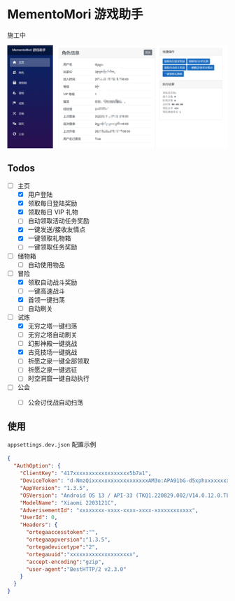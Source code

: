﻿# MementoMori 游戏助手

施工中

![](images/intro1.png)

## Todos

- [ ] 主页
  - [x] 用户登陆
  - [x] 领取每日登陆奖励
  - [x] 领取每日 VIP 礼物
  - [ ] 自动领取活动任务奖励
  - [x] 一键发送/接收友情点
  - [x] 一键领取礼物箱
  - [ ] 一键领取任务奖励
- [ ] 储物箱
  - [ ] 自动使用物品
- [ ] 冒险
  - [x] 领取自动战斗奖励
  - [ ] 一键高速战斗
  - [x] 首领一键扫荡
  - [ ] 自动刷关
- [ ] 试炼
  - [x] 无穷之塔一键扫荡
  - [ ] 无穷之塔自动刷关
  - [ ] 幻影神殿一键挑战
  - [x] 古竞技场一键挑战
  - [ ] 祈愿之泉一键全部领取
  - [ ] 祈愿之泉一键远征
  - [ ] 时空洞窟一键自动执行
- [ ] 公会
  - [ ] 公会讨伐战自动扫荡


## 使用

`appsettings.dev.json` 配置示例
```json
{
  "AuthOption": {
    "ClientKey": "417xxxxxxxxxxxxxxxxxx5b7a1",
    "DeviceToken": "d-NmzQixxxxxxxxxxxxxxxxxxAM3o:APA91bG-d5xphxxxxxxxxxxxxxxxxxx3Pglh4lxkxxxxxxxxxxxxxxxxxxUqArJc8uVkb",
    "AppVersion": "1.3.5",
    "OSVersion": "Android OS 13 / API-33 (TKQ1.220829.002/V14.0.12.0.TLACNXM)",
    "ModelName": "Xiaomi 2203121C",
    "AdverisementId": "xxxxxxxx-xxxx-xxxx-xxxx-xxxxxxxxxxxx",
    "UserId": 0,
    "Headers": {
      "ortegaaccesstoken":"",
      "ortegaappversion":"1.3.5",
      "ortegadevicetype":"2",
      "ortegauuid":"xxxxxxxxxxxxxxxxxxxx",
      "accept-encoding":"gzip",
      "user-agent":"BestHTTP/2 v2.3.0"
    }
  }
}
```